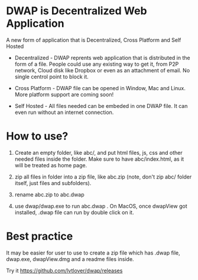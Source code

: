 # DWAP is Decentralized Web Application
A new form of application that is Decentralized, Cross Platform and Self Hosted


* Decentralized - DWAP reprents web application that is distributed in the form of a file. People could use any existing way to get it, from P2P network, Cloud disk like Dropbox or even as an attachment of email. No single centrol point to block it. 

* Cross Platform - DWAP file can be opened in Window, Mac and Linux. More platform support are coming soon!

* Self Hosted - All files needed can be embeded in one DWAP file. It can even run without an internet connection.

# How to use?

1. Create an empty folder, like abc/, and put html files, js, css and other needed files inside the folder. Make sure to have abc/index.html, as it will be treated as home page.

2. zip all files in folder into a zip file, like abc.zip (note, don't zip abc/ folder itself, just files and subfolders).

3. rename abc.zip to abc.dwap

4. use dwap/dwap.exe to run abc.dwap . On MacOS, once dwapView got installed, .dwap file can run by double click on it. 

# Best practice

It may be easier for user to use to create a zip file which has .dwap file, dwap.exe, dwapView.dmg and a readme files inside.

Try it https://github.com/lvtlover/dwap/releases

